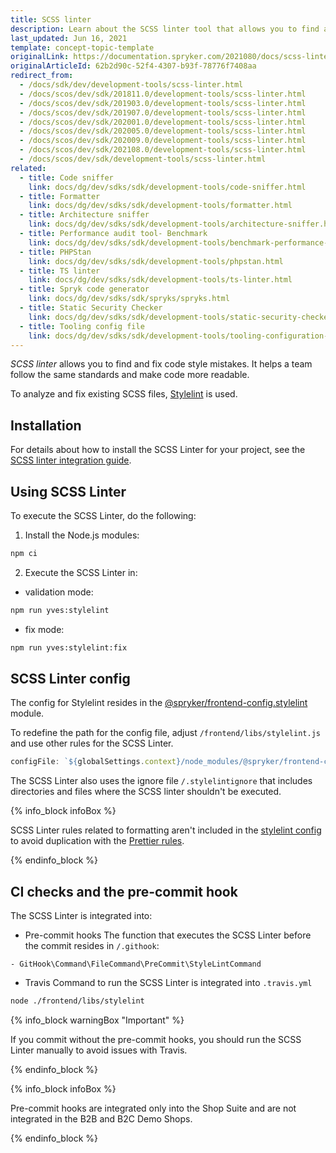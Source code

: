 ```yaml
---
title: SCSS linter
description: Learn about the SCSS linter tool that allows you to find and fix mistakes in the code style.
last_updated: Jun 16, 2021
template: concept-topic-template
originalLink: https://documentation.spryker.com/2021080/docs/scss-linter
originalArticleId: 62b2d90c-52f4-4307-b93f-78776f7408aa
redirect_from:
  - /docs/sdk/dev/development-tools/scss-linter.html
  - /docs/scos/dev/sdk/201811.0/development-tools/scss-linter.html
  - /docs/scos/dev/sdk/201903.0/development-tools/scss-linter.html
  - /docs/scos/dev/sdk/201907.0/development-tools/scss-linter.html
  - /docs/scos/dev/sdk/202001.0/development-tools/scss-linter.html
  - /docs/scos/dev/sdk/202005.0/development-tools/scss-linter.html
  - /docs/scos/dev/sdk/202009.0/development-tools/scss-linter.html
  - /docs/scos/dev/sdk/202108.0/development-tools/scss-linter.html
  - /docs/scos/dev/sdk/development-tools/scss-linter.html
related:
  - title: Code sniffer
    link: docs/dg/dev/sdks/sdk/development-tools/code-sniffer.html
  - title: Formatter
    link: docs/dg/dev/sdks/sdk/development-tools/formatter.html
  - title: Architecture sniffer
    link: docs/dg/dev/sdks/sdk/development-tools/architecture-sniffer.html
  - title: Performance audit tool- Benchmark
    link: docs/dg/dev/sdks/sdk/development-tools/benchmark-performance-audit-tool.html
  - title: PHPStan
    link: docs/dg/dev/sdks/sdk/development-tools/phpstan.html
  - title: TS linter
    link: docs/dg/dev/sdks/sdk/development-tools/ts-linter.html
  - title: Spryk code generator
    link: docs/dg/dev/sdks/sdk/spryks/spryks.html
  - title: Static Security Checker
    link: docs/dg/dev/sdks/sdk/development-tools/static-security-checker.html
  - title: Tooling config file
    link: docs/dg/dev/sdks/sdk/development-tools/tooling-configuration-file.html
---
```


*SCSS linter* allows you to find and fix code style mistakes. It helps a team follow the same standards and make code more readable.

To analyze and fix existing SCSS files, [Stylelint](https://stylelint.io/) is used.

## Installation

For details about how to install the SCSS Linter for your project, see the [SCSS linter integration guide](/docs/dg/dev/integrate-and-configure/integrate-development-tools/integrate-scss-linter.html).

## Using SCSS Linter

To execute the SCSS Linter, do the following:

1. Install the Node.js modules:

```bash
npm ci
```

2. Execute the SCSS Linter in:

- validation mode:

```bash
npm run yves:stylelint
```

- fix mode:

```bash
npm run yves:stylelint:fix
```

## SCSS Linter config

The config for Stylelint resides in the [@spryker/frontend-config.stylelint](https://www.npmjs.com/package/@spryker/frontend-config.stylelint) module.

To redefine the path for the config file, adjust `/frontend/libs/stylelint.js`  and use other rules for the SCSS Linter.

```js
configFile: `${globalSettings.context}/node_modules/@spryker/frontend-config.stylelint/.stylelintrc.json`,
```

The SCSS Linter also uses the ignore file `/.stylelintignore` that includes directories and files where the SCSS linter shouldn't be executed.

{% info_block infoBox %}

SCSS Linter rules related to formatting aren't included in the [stylelint config](https://www.npmjs.com/package/@spryker/frontend-config.stylelint) to avoid duplication with the [Prettier rules](https://www.npmjs.com/package/@spryker/frontend-config.prettier).

{% endinfo_block %}

## CI checks and the pre-commit hook

The SCSS Linter is integrated into:

- Pre-commit hooks
The function that executes the SCSS Linter before the commit resides in `/.githook`:

```text
- GitHook\Command\FileCommand\PreCommit\StyleLintCommand
```

- Travis
Command to run the SCSS Linter is integrated into `.travis.yml`

```bash
node ./frontend/libs/stylelint
```

{% info_block warningBox "Important" %}

If you commit without the pre-commit hooks, you should run the SCSS Linter manually to avoid issues with Travis.

{% endinfo_block %}

{% info_block infoBox %}

Pre-commit hooks are integrated only into the Shop Suite and are not integrated in the B2B and B2C Demo Shops.

{% endinfo_block %}
